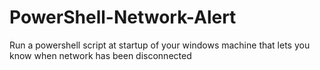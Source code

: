 # PowerShell-Network-Alert
Run a powershell script at startup of your windows machine that lets you know when network has been disconnected
